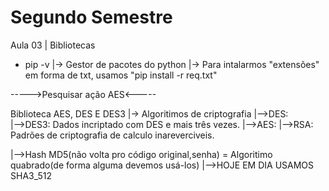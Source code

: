 # Segundo Semestre

Aula 03 | Bibliotecas

- pip -v
|-> Gestor de pacotes do python
|-> Para intalarmos "extensões" em forma de txt, usamos "pip install -r req.txt"

----->Pesquisar ação AES<-----


Biblioteca AES, DES E DES3
|-> Algoritimos de criptografia
|-->DES:  
|-->DES3: Dados incriptado com DES e mais três vezes.
|-->AES:
|-->RSA: Padrões de criptografia de calculo inareverciveis.

|-->Hash MD5(não volta pro código original,senha) = Algoritimo quabrado(de forma alguma devemos usá-los)
|-->HOJE EM DIA USAMOS SHA3_512
